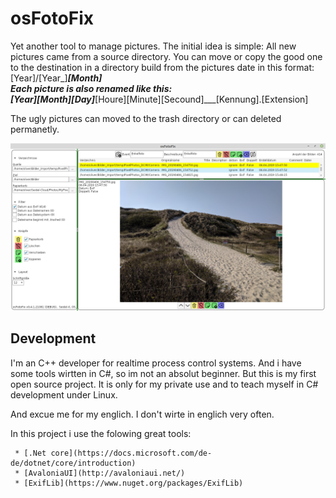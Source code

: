 # osFotoFix

Yet another tool to manage pictures. The initial idea is simple: All new pictures came from a source directory.
You can move or copy the good one to the destination in a directory build from the pictures date in this format:<br/>
[Year]/[Year_]___[Month]<br/>
Each picture is also renamed like this:<br/>
[Year][Month][Day]___[Houre][Minute][Secound]___[Kennung].[Extension]

The ugly pictures can moved to the trash directory or can deleted permanetly.

![Preview](/Help/Pic/osFotoFix.png)

## Development

I'm an C++ developer for realtime process control systems. And i have some tools wirtten in C#, so im not an absolut beginner.
But this is my first open source project. It is only for my private use and to teach myself in C# development under Linux.

And excue me for my englich. I don't wirte in englich very often.

In this project i use the folowing great tools:

     * [.Net core](https://docs.microsoft.com/de-de/dotnet/core/introduction)
     * [AvaloniaUI](http://avaloniaui.net/)
     * [ExifLib](https://www.nuget.org/packages/ExifLib)
